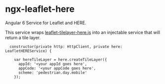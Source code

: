 # ngx-leaflet-here
Angular 6 Service for Leaflet and HERE. 

This service wraps  [leaflet-tilelayer-here.js](https://gitlab.com/IvanSanchez/Leaflet.TileLayer.HERE/blob/master/leaflet-tilelayer-here.js) into an injectable service that will return a tile layer.

```
  constructor(private http: HttpClient, private here: LeafletHEREService) {

    var hereTileLayer = here.createTileLayer({
      appId: '<your appId goes here',
      appCode: '<your appCode goes here',
      scheme: 'pedestrian.day.mobile'
    });

```
